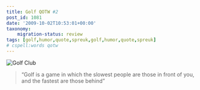 ```yaml
---
title: Golf QOTW #2
post_id: 1081
date: '2009-10-02T10:53:01+00:00'
taxonomy:
    migration-status: review
tags: [golf,humor,quote,spreuk,golf,humor,quote,spreuk]
# cspell:words qotw
---
```

![Golf Club](/wp-content/uploads/2009/08/golf-club.jpg?w=150 "Golf Club")

> “Golf is a game in which the slowest people are those in front of you, and the fastest are those behind”
